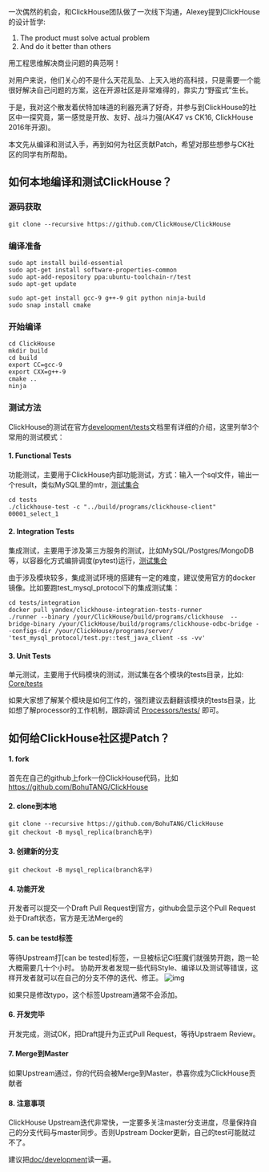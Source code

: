 一次偶然的机会，和ClickHouse团队做了一次线下沟通，Alexey提到ClickHouse的设计哲学:

1. The product must solve actual problem
2. And do it better than others

用工程思维解决商业问题的典范啊！

对用户来说，他们关心的不是什么天花乱坠、上天入地的高科技，只是需要一个能很好解决自己问题的方案，这在开源社区是非常难得的，靠实力“野蛮式”生长。

于是，我对这个散发着伏特加味道的利器充满了好奇，并参与到ClickHouse的社区中一探究竟，第一感觉是开放、友好、战斗力强(AK47 vs CK16, ClickHouse 2016年开源)。

本文先从编译和测试入手，再到如何为社区贡献Patch，希望对那些想参与CK社区的同学有所帮助。

## **如何本地编译和测试ClickHouse？**

### **源码获取**

```
git clone --recursive https://github.com/ClickHouse/ClickHouse
```

### **编译准备**

```
sudo apt install build-essential
sudo apt-get install software-properties-common
sudo apt-add-repository ppa:ubuntu-toolchain-r/test
sudo apt-get update

sudo apt-get install gcc-9 g++-9 git python ninja-build
sudo snap install cmake
```

### **开始编译**

```
cd ClickHouse
mkdir build
cd build
export CC=gcc-9
export CXX=g++-9
cmake ..
ninja
```

### **测试方法**

ClickHouse的测试在官方[development/tests](https://github.com/ClickHouse/ClickHouse/blob/master/docs/en/development/tests.md)文档里有详细的介绍，这里列举3个常用的测试模式：

#### 1. Functional Tests

功能测试，主要用于ClickHouse内部功能测试，方式：输入一个sql文件，输出一个result，类似MySQL里的mtr，[测试集合](https://github.com/ClickHouse/ClickHouse/tree/master/tests/queries)

```
cd tests
./clickhouse-test -c "../build/programs/clickhouse-client" 00001_select_1
```

#### 2. Integration Tests

集成测试，主要用于涉及第三方服务的测试，比如MySQL/Postgres/MongoDB等，以容器化方式编排调度(pytest)运行，[测试集合](https://github.com/ClickHouse/ClickHouse/tree/master/tests/integration)

由于涉及模块较多，集成测试环境的搭建有一定的难度，建议使用官方的docker镜像。比如要跑test_mysql_protocol下的集成测试集：

```
cd tests/integration
docker pull yandex/clickhouse-integration-tests-runner
./runner --binary /your/ClickHouse/build/programs/clickhouse  --bridge-binary /your/ClickHouse/build/programs/clickhouse-odbc-bridge --configs-dir /your/ClickHouse/programs/server/ 'test_mysql_protocol/test.py::test_java_client -ss -vv'
```

#### 3. Unit Tests

单元测试，主要用于代码模块的测试，测试集在各个模块的tests目录，比如: [Core/tests](https://github.com/ClickHouse/ClickHouse/tree/master/src/Core/tests)

如果大家想了解某个模块是如何工作的，强烈建议去翻翻该模块的tests目录，比如想了解processor的工作机制，跟踪调试 [Processors/tests/](https://github.com/ClickHouse/ClickHouse/blob/master/src/Processors/tests/processors_test.cpp) 即可。

## **如何给ClickHouse社区提Patch？**

#### 1. fork

首先在自己的github上fork一份ClickHouse代码，比如 https://github.com/BohuTANG/ClickHouse

#### 2. clone到本地

```
git clone --recursive https://github.com/BohuTANG/ClickHouse
git checkout -B mysql_replica(branch名字)
```

#### 3. 创建新的分支

```
git checkout -B mysql_replica(branch名字)
```

#### 4. 功能开发

开发者可以提交一个Draft Pull Request到官方，github会显示这个Pull Request处于Draft状态，官方是无法Merge的

#### 5. can be testd标签

等待Upstream打[can be tested]标签，一旦被标记CI狂魔们就强势开跑，跑一轮大概需要几十个小时。
协助开发者发现一些代码Style、编译以及测试等错误，这样开发者就可以在自己的分支不停的迭代、修正。
![img](github-ck-ci.png)

如果只是修改typo，这个标签Upstream通常不会添加。

#### 6. 开发完毕

开发完成，测试OK，把Draft提升为正式Pull Request，等待Upstraem Review。

#### 7. Merge到Master

如果Upstream通过，你的代码会被Merge到Master，恭喜你成为ClickHouse贡献者

#### 8. 注意事项

ClickHouse Upstream迭代非常快，一定要多关注master分支进度，尽量保持自己的分支代码与master同步。否则Upstream Docker更新，自己的test可能就过不了。

建议把[doc/development](https://github.com/ClickHouse/ClickHouse/tree/master/docs/en/development)读一遍。